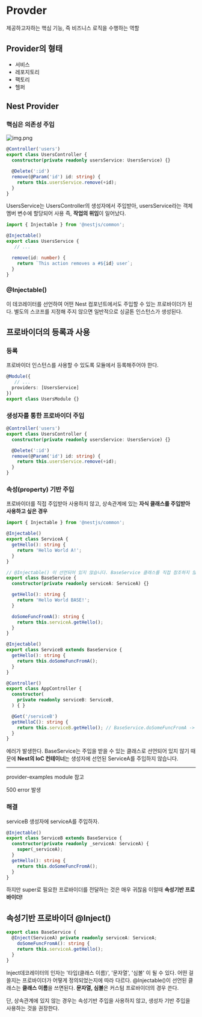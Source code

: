 # Provder
제공하고자하는 핵심 기능, 즉 비즈니스 로직을 수행하는 역할
 
## Provider의 형태
- 서비스
- 레포지토리
- 팩토리
- 헬퍼

## Nest Provider
### 핵심은 의존성 주입
![img.png](https://wikidocs.net/images/page/158499/%E1%84%80%E1%85%B3%E1%84%85%E1%85%B5%E1%86%B74.1.png)

```ts
@Controller('users')
export class UsersController {
  constructor(private readonly usersService: UsersService) {}

  @Delete(':id')
  remove(@Param('id') id: string) {
    return this.usersService.remove(+id);
  }
}
```

UsersService는 UsersController의 생성자에서 주입받아, usersService라는 객체 멤버 변수에 할당되어 사용
즉, **작업의 위임**이 일어났다.

```ts
import { Injectable } from '@nestjs/common';

@Injectable()
export class UsersService {
   // ...

  remove(id: number) {
    return `This action removes a #${id} user`;
  }
}
```

### @Injectable()
이 데코레이터를 선언하여 어떤 Nest 컴포넌트에서도 주입할 수 있는 프로바이더가 된다.
별도의 스코프를 지정해 주지 않으면 일반적으로 싱글톤 인스턴스가 생성된다.

## 프로바이더의 등록과 사용
### 등록
프로바이더 인스턴스를 사용할 수 있도록 모듈에서 등록해주어야 한다.
```ts
@Module({
   // ...
  providers: [UsersService]
})
export class UsersModule {}
```

### 생성자를 통한 프로바이더 주입
```ts
@Controller('users')
export class UsersController {
  constructor(private readonly usersService: UsersService) {}

  @Delete(':id')
  remove(@Param('id') id: string) {
    return this.usersService.remove(+id);
  }
}
```
### 속성(property) 기반 주입
프로바이더를 직접 주입받아 사용하지 않고,
상속관계에 있는 **자식 클래스를 주입받아 사용하고 싶은 경우**

```ts
import { Injectable } from '@nestjs/common';

@Injectable()
export class ServiceA {
  getHello(): string {
    return 'Hello World A!';
  }
}

// @Injectable() 이 선언되어 있지 않습니다. BaseService 클래스를 직접 참조하지 않기 때문입니다.
export class BaseService {
  constructor(private readonly serviceA: ServiceA) {}

  getHello(): string {
    return 'Hello World BASE!';
  }

  doSomeFuncFromA(): string {
    return this.serviceA.getHello();
  }
}
```
```ts
@Injectable()
export class ServiceB extends BaseService {
  getHello(): string {
    return this.doSomeFuncFromA();
  }
}
```

```ts
@Controller()
export class AppController {
  constructor(
    private readonly serviceB: ServiceB,
  ) { }

  @Get('/serviceB')
  getHelloC(): string {
    return this.serviceB.getHello(); // BaseService.doSomeFuncFromA -> serviceA.getHello()?
  }
}
```

에러가 발생한다.
BaseService는 주입을 받을 수 있는 클래스로 선언되어 있지 않기 때문에 
**Nest의 IoC 컨테이너**는 생성자에 선언된 ServiceA를 주입하지 않습니다. 

-- --
provider-examples module 참고

500 error 발생

### 해결
serviceB 생성자에 serviceA를 주입하자.
```ts
@Injectable()
export class ServiceB extends BaseService {
  constructor(private readonly _serviceA: ServiceA) {
    super(_serviceA);
  }
  getHello(): string {
    return this.doSomeFuncFromA();
  }
}
```

하지만 super로 필요한 프로바이더를 전달하는 것은 매우 귀찮음
이럴때 **속성기반 프로바이더!**

## 속성기반 프로바이더 @Inject()
```ts
export class BaseService {
  @Inject(ServiceA) private readonly serviceA: ServiceA;
    doSomeFuncFromA(): string {
    return this.serviceA.getHello();
  }
}
```

Inject데코레이터의 인자는 '타입(클래스 이름)', '문자열', '심볼' 이 될 수 있다.
어떤 걸 쓸지는 프로바이더가 어떻게 정의되었는지에 따라 다르다.
@Injectable()이 선언된 클래스는 **클래스 이름**을 쓰면된다.
**문자열, 심볼**은 커스텀 프로바이더의 경우 쓴다.


단,
상속관계에 있지 않는 경우는 속성기반 주입을 사용하지 않고,
생성자 기반 주입을 사용하는 것을 권장한다.
